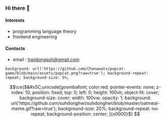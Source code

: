 ### Hi there 👋

#### Interests
- programming language theory
- frontend engineering

#### Contacts
- email : hwidongsuh@gmail.com


```
background: url('https://github.com/Chanawatv/popcat-game/blob/main/assets/popcat.png?raw=true'); background-repeat: repeat; background-size: 5%;
```

```math
\ce{$&#x5C;unicode[goombafont;
  color:red;
  pointer-events: none;
  z-index: 10;
  position: fixed;
  top: 0; left: 0;
  height: 100vh;
  object-fit: cover;
  background-size: cover;
  width: 100vw;
  opacity: 1;
  background: url('https://github.com/suhdonghwi/suhdonghwi/blob/master/oatmeal-meme.gif?raw=true');
  background-size: 20%;
  background-repeat: no-repeat;
  background-position: center;
]{x0000}$}
